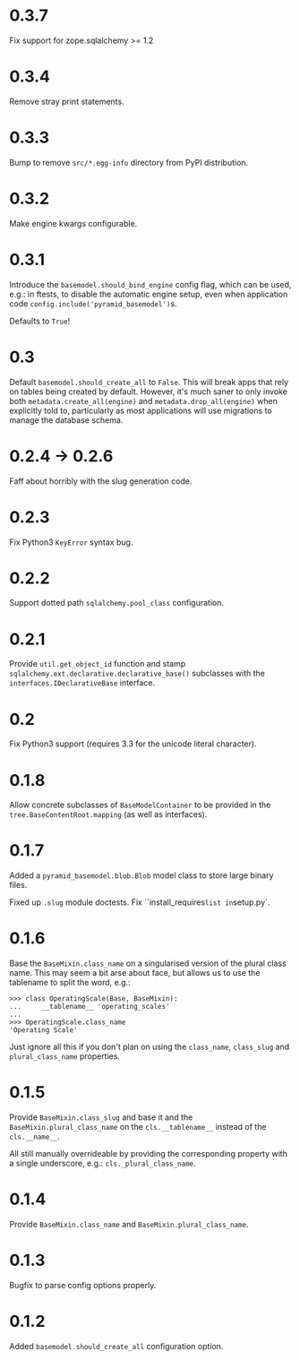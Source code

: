 # 0.3.7

Fix support for zope.sqlalchemy >= 1.2

# 0.3.4

Remove stray print statements.

# 0.3.3

Bump to remove `src/*.egg-info` directory from PyPI distribution.

# 0.3.2

Make engine kwargs configurable.

# 0.3.1

Introduce the `basemodel.should_bind_engine` config flag, which can be used,
e.g.: in ftests, to disable the automatic engine setup, even when application
code `config.include('pyramid_basemodel')`s.

Defaults to `True`!

# 0.3

Default `basemodel.should_create_all` to `False`. This will break apps that rely on tables being created by default. However, it's much saner to only
invoke both `metadata.create_all(engine)` and `metadata.drop_all(engine)` when
explicitly told to, particularly as most applications will use migrations
to manage the database schema.

# 0.2.4 -> 0.2.6

Faff about horribly with the slug generation code.

# 0.2.3

Fix Python3 `KeyError` syntax bug.

# 0.2.2

Support dotted path `sqlalchemy.pool_class` configuration.

# 0.2.1

Provide `util.get_object_id` function and stamp
`sqlalchemy.ext.declarative.declarative_base()` subclasses with the
`interfaces.IDeclarativeBase` interface.

# 0.2

Fix Python3 support (requires 3.3 for the unicode literal character).

# 0.1.8

Allow concrete subclasses of ``BaseModelContainer`` to be provided in the
``tree.BaseContentRoot.mapping`` (as well as interfaces).

# 0.1.7

Added a `pyramid_basemodel.blob.Blob` model class to store large binary files.

Fixed up `.slug` module doctests. Fix ``install_requires` list in `setup.py`.

# 0.1.6

Base the ``BaseMixin.class_name`` on a singularised version of the plural
class name.  This may seem a bit arse about face, but allows us to use the
tablename to split the word, e.g.:

    >>> class OperatingScale(Base, BaseMixin):
    ...     __tablename__ 'operating_scales'
    ... 
    >>> OperatingScale.class_name
    'Operating Scale'

Just ignore all this if you don't plan on using the `class_name`, `class_slug` and
`plural_class_name` properties.

# 0.1.5

Provide `BaseMixin.class_slug` and base it and the `BaseMixin.plural_class_name`
on the `cls.__tablename__` instead of the `cls.__name__`.

All still manually overrideable by providing the corresponding property with a
single underscore, e.g.: `cls._plural_class_name`.

# 0.1.4

Provide `BaseMixin.class_name` and `BaseMixin.plural_class_name`.

# 0.1.3

Bugfix to parse config options properly.

# 0.1.2

Added `basemodel.should_create_all` configuration option.

